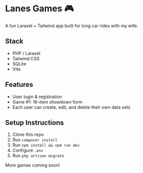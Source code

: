 # Lanes Games 🎮

A fun Laravel + Tailwind app built for long car rides with my wife.

## Stack

- PHP / Laravel
- Tailwind CSS
- SQLite
- Vite

## Features

- User login & registration
- Game #1: 16-item showdown form
- Each user can create, edit, and delete their own data sets

## Setup Instructions

1. Clone this repo
2. Run `composer install`
3. Run `npm install && npm run dev`
4. Configure `.env`
5. Run `php artisan migrate`

More games coming soon!

